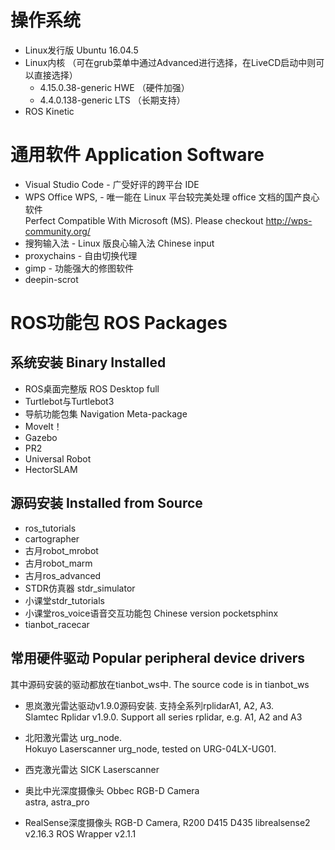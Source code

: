 # 操作系统
- Linux发行版 Ubuntu 16.04.5
- Linux内核 （可在grub菜单中通过Advanced进行选择，在LiveCD启动中则可以直接选择）
  - 4.15.0.38-generic HWE （硬件加强）
  - 4.4.0.138-generic LTS （长期支持）
- ROS Kinetic

# 通用软件 Application Software
- Visual Studio Code - 广受好评的跨平台 IDE  
- WPS Office WPS, - 唯一能在 Linux 平台较完美处理 office 文档的国产良心软件   
  Perfect Compatible With Microsoft (MS). Please checkout http://wps-community.org/
- 搜狗输入法 - Linux 版良心输入法  Chinese input
- proxychains - 自由切换代理  
- gimp - 功能强大的修图软件
- deepin-scrot  


# ROS功能包 ROS Packages
## 系统安装 Binary Installed
- ROS桌面完整版 ROS Desktop full
- Turtlebot与Turtlebot3
- 导航功能包集  Navigation Meta-package
- MoveIt！
- Gazebo
- PR2
- Universal Robot
- HectorSLAM

## 源码安装 Installed from Source
- ros_tutorials
- cartographer
- 古月robot_mrobot
- 古月robot_marm
- 古月ros_advanced
- STDR仿真器 stdr_simulator
- 小课堂stdr_tutorials
- 小课堂ros_voice语音交互功能包 Chinese version pocketsphinx
- tianbot_racecar  

## 常用硬件驱动  Popular peripheral device drivers
其中源码安装的驱动都放在tianbot_ws中. The source code is in tianbot_ws 
- 思岚激光雷达驱动v1.9.0源码安装. 支持全系列rplidarA1, A2, A3.  
Slamtec Rplidar v1.9.0. Support all series rplidar, e.g. A1, A2 and A3
- 北阳激光雷达 urg_node.   
Hokuyo Laserscanner urg_node, tested on URG-04LX-UG01.  

- 西克激光雷达 SICK Laserscanner  

- 奥比中光深度摄像头 Obbec RGB-D Camera  
astra, astra_pro  

- RealSense深度摄像头 RGB-D Camera, R200 D415 D435
librealsense2 v2.16.3
ROS Wrapper v2.1.1
